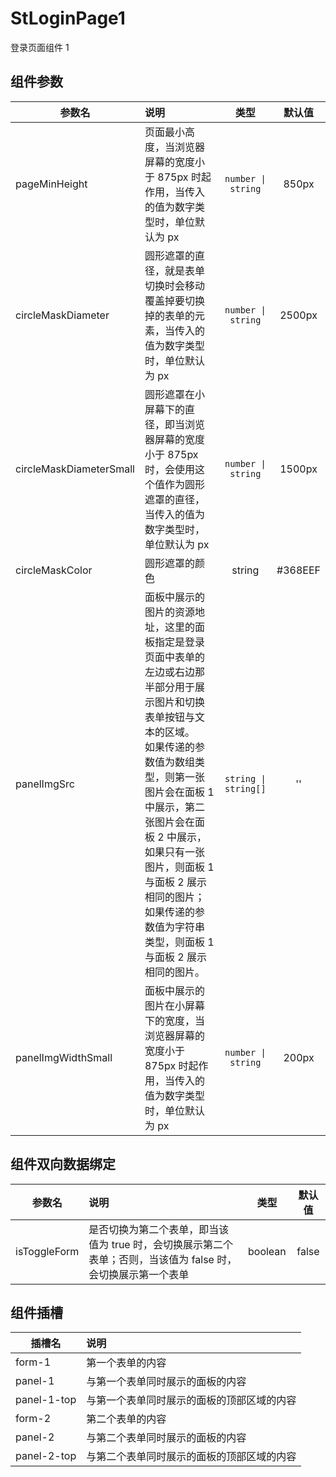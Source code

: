 # StLoginPage1

登录页面组件 1

## 组件参数

| 参数名                     | 说明                                                                                                                                                                              |          类型          |   默认值   |
|-------------------------|:--------------------------------------------------------------------------------------------------------------------------------------------------------------------------------|:--------------------:|:-------:|
| pageMinHeight           | 页面最小高度，当浏览器屏幕的宽度小于 875px 时起作用，当传入的值为数字类型时，单位默认为 px                                                                                                                              |  `number \| string`  |  850px  |
| circleMaskDiameter      | 圆形遮罩的直径，就是表单切换时会移动覆盖掉要切换掉的表单的元素，当传入的值为数字类型时，单位默认为 px                                                                                                                            |  `number \| string`  | 2500px  |
| circleMaskDiameterSmall | 圆形遮罩在小屏幕下的直径，即当浏览器屏幕的宽度小于 875px 时，会使用这个值作为圆形遮罩的直径，当传入的值为数字类型时，单位默认为 px                                                                                                          |  `number \| string`  | 1500px  |
| circleMaskColor         | 圆形遮罩的颜色                                                                                                                                                                         |        string        | #368EEF |
| panelImgSrc             | 面板中展示的图片的资源地址，这里的面板指定是登录页面中表单的左边或右边那半部分用于展示图片和切换表单按钮与文本的区域。<br/>如果传递的参数值为数组类型，则第一张图片会在面板 1 中展示，第二张图片会在面板 2 中展示，如果只有一张图片，则面板 1 与面板 2 展示相同的图片；如果传递的参数值为字符串类型，则面板 1 与面板 2 展示相同的图片。 | `string \| string[]` |   ''    |
| panelImgWidthSmall      | 面板中展示的图片在小屏幕下的宽度，当浏览器屏幕的宽度小于 875px 时起作用，当传入的值为数字类型时，单位默认为 px                                                                                                                    |  `number \| string`  |  200px  |

## 组件双向数据绑定

| 参数名          | 说明                                                            |   类型    |  默认值  |
|--------------|:--------------------------------------------------------------|:-------:|:-----:|
| isToggleForm | 是否切换为第二个表单，即当该值为 true 时，会切换展示第二个表单；否则，当该值为 false 时，会切换展示第一个表单 | boolean | false |

## 组件插槽

| 插槽名         | 说明                    |
|-------------|:----------------------|
| form-1      | 第一个表单的内容              |
| panel-1     | 与第一个表单同时展示的面板的内容      |
| panel-1-top | 与第一个表单同时展示的面板的顶部区域的内容 |
| form-2      | 第二个表单的内容              |
| panel-2     | 与第二个表单同时展示的面板的内容      |
| panel-2-top | 与第二个表单同时展示的面板的顶部区域的内容 |



